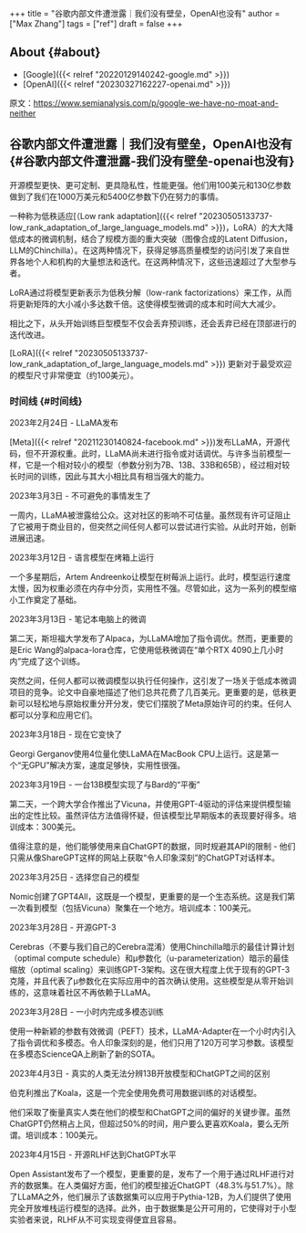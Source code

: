 +++
title = "谷歌内部文件遭泄露｜我们没有壁垒，OpenAI也没有"
author = ["Max Zhang"]
tags = ["ref"]
draft = false
+++

## About {#about}

-   [Google]({{< relref "20220129140242-google.md" >}})
-   [OpenAI]({{< relref "20230327162227-openai.md" >}})

原文：<https://www.semianalysis.com/p/google-we-have-no-moat-and-neither>


## 谷歌内部文件遭泄露｜我们没有壁垒，OpenAI也没有 {#谷歌内部文件遭泄露-我们没有壁垒-openai也没有}

开源模型更快、更可定制、更具隐私性，性能更强。他们用100美元和130亿参数做到了我们在1000万美元和5400亿参数下仍在努力的事情。

一种称为低秩适应[（Low rank adaptation]({{< relref "20230505133737-low_rank_adaptation_of_large_language_models.md" >}})，LoRA）的大大降低成本的微调机制，结合了规模方面的重大突破（图像合成的Latent Diffusion，LLM的Chinchilla）。在这两种情况下，获得足够高质量模型的访问引发了来自世界各地个人和机构的大量想法和迭代。在这两种情况下，这些迅速超过了大型参与者。

LoRA通过将模型更新表示为低秩分解（low-rank factorizations）来工作，从而将更新矩阵的大小减小多达数千倍。这使得模型微调的成本和时间大大减少。

相比之下，从头开始训练巨型模型不仅会丢弃预训练，还会丢弃已经在顶部进行的迭代改进。

[LoRA]({{< relref "20230505133737-low_rank_adaptation_of_large_language_models.md" >}}) 更新对于最受欢迎的模型尺寸非常便宜（约100美元）。


### 时间线 {#时间线}

2023年2月24日 - LLaMA发布

[Meta]({{< relref "20211230140824-facebook.md" >}})发布LLaMA，开源代码，但不开源权重。此时，LLaMA尚未进行指令或对话调优。与许多当前模型一样，它是一个相对较小的模型（参数分别为7B、13B、33B和65B），经过相对较长时间的训练，因此与其大小相比具有相当强大的能力。

2023年3月3日 - 不可避免的事情发生了

一周内，LLaMA被泄露给公众。这对社区的影响不可估量。虽然现有许可证阻止了它被用于商业目的，但突然之间任何人都可以尝试进行实验。从此时开始，创新进展迅速。

2023年3月12日 - 语言模型在烤箱上运行

一个多星期后，Artem Andreenko让模型在树莓派上运行。此时，模型运行速度太慢，因为权重必须在内存中分页，实用性不强。尽管如此，这为一系列的模型缩小工作奠定了基础。

2023年3月13日 - 笔记本电脑上的微调

第二天，斯坦福大学发布了Alpaca，为LLaMA增加了指令调优。然而，更重要的是Eric Wang的alpaca-lora仓库，它使用低秩微调在“单个RTX 4090上几小时内”完成了这个训练。

突然之间，任何人都可以微调模型以执行任何操作，这引发了一场关于低成本微调项目的竞争。论文中自豪地描述了他们总共花费了几百美元。更重要的是，低秩更新可以轻松地与原始权重分开分发，使它们摆脱了Meta原始许可的约束。任何人都可以分享和应用它们。

2023年3月18日 - 现在它变快了

Georgi Gerganov使用4位量化使LLaMA在MacBook CPU上运行。这是第一个“无GPU”解决方案，速度足够快，实用性很强。

2023年3月19日 - 一台13B模型实现了与Bard的“平衡”

第二天，一个跨大学合作推出了Vicuna，并使用GPT-4驱动的评估来提供模型输出的定性比较。虽然评估方法值得怀疑，但该模型比早期版本的表现要好得多。培训成本：300美元。

值得注意的是，他们能够使用来自ChatGPT的数据，同时规避其API的限制 - 他们只需从像ShareGPT这样的网站上获取“令人印象深刻”的ChatGPT对话样本。

2023年3月25日 - 选择您自己的模型

Nomic创建了GPT4All，这既是一个模型，更重要的是一个生态系统。这是我们第一次看到模型（包括Vicuna）聚集在一个地方。培训成本：100美元。

2023年3月28日 - 开源GPT-3

Cerebras（不要与我们自己的Cerebra混淆）使用Chinchilla暗示的最佳计算计划（optimal compute schedule）和μ参数化（u-parameterization）暗示的最佳缩放（optimal scaling）来训练GPT-3架构。这在很大程度上优于现有的GPT-3克隆，并且代表了μ参数化在实际应用中的首次确认使用。这些模型是从零开始训练的，这意味着社区不再依赖于LLaMA。

2023年3月28日 - 一小时内完成多模态训练

使用一种新颖的参数有效微调（PEFT）技术，LLaMA-Adapter在一个小时内引入了指令调优和多模态。令人印象深刻的是，他们只用了120万可学习参数。该模型在多模态ScienceQA上刷新了新的SOTA。

2023年4月3日 - 真实的人类无法分辨13B开放模型和ChatGPT之间的区别

伯克利推出了Koala，这是一个完全使用免费可用数据训练的对话模型。

他们采取了衡量真实人类在他们的模型和ChatGPT之间的偏好的关键步骤。虽然ChatGPT仍然稍占上风，但超过50%的时间，用户要么更喜欢Koala，要么无所谓。培训成本：100美元。

2023年4月15日 - 开源RLHF达到ChatGPT水平

Open Assistant发布了一个模型，更重要的是，发布了一个用于通过RLHF进行对齐的数据集。在人类偏好方面，他们的模型接近ChatGPT（48.3%与51.7%）。除了LLaMA之外，他们展示了该数据集可以应用于Pythia-12B，为人们提供了使用完全开放堆栈运行模型的选择。此外，由于数据集是公开可用的，它使得对于小型实验者来说，RLHF从不可实现变得便宜且容易。
